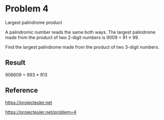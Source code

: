 Problem 4
=========

Largest palindrome product

A palindromic number reads the same both ways. The largest palindrome made from the product of two 2-digit numbers is 9009 = 91 × 99.

Find the largest palindrome made from the product of two 3-digit numbers.


Result
---

906609 = 993 * 913


Reference
---

https://projecteuler.net

https://projecteuler.net/problem=4
 